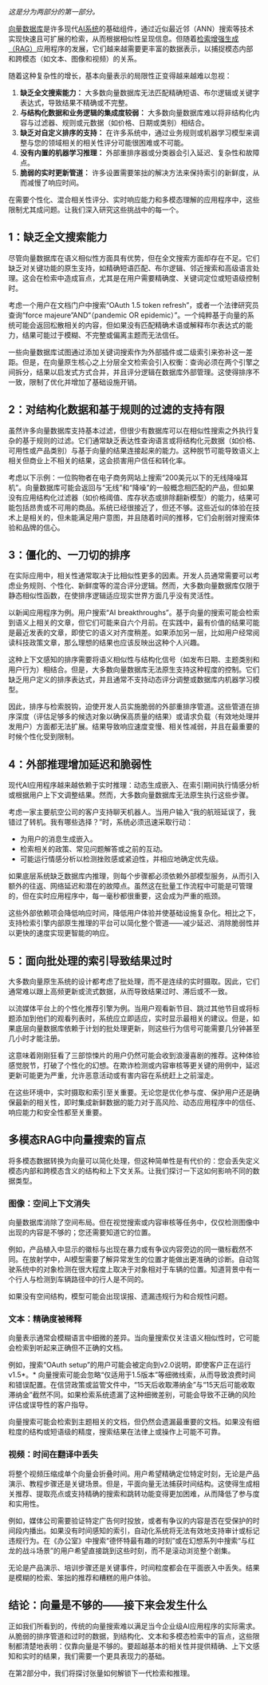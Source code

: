 *这是分为两部分的第一部分。*

[向量数据库](https://thenewstack.io/how-large-language-models-fuel-the-rise-of-vector-databases/)是许多现代[AI系统](https://thenewstack.io/ai/)的基础组件，通过近似最近邻（ANN）搜索等技术实现快速且可扩展的检索，从而根据相似性呈现信息。但随着[检索增强生成（RAG）](https://thenewstack.io/why-rag-is-essential-for-next-gen-ai-development/)应用程序的发展，它们越来越需要更丰富的数据表示，以捕捉模态内部和跨模态（如文本、图像和视频）的关系。

随着这种复杂性的增长，基本向量表示的局限性正变得越来越难以忽视：

1.  **缺乏全文搜索能力：** 大多数向量数据库无法匹配精确短语、布尔逻辑或关键字表达式，导致结果不精确或不完整。
2.  **与结构化数据和业务逻辑的集成度较弱：** 大多数向量数据库难以将非结构化内容与过滤器、规则或元数据（如价格、日期或类别）相结合。
3.  **缺乏对自定义排序的支持：** 在许多系统中，通过业务规则或机器学习模型来调整与您的领域相关的相关性评分可能很困难或不可能。
4.  **没有内置的机器学习推理：** 外部重排序器或分类器会引入延迟、复杂性和故障点。
5.  **脆弱的实时更新管道：** 许多设置需要笨拙的解决方法来保持索引的新鲜度，从而减慢了响应时间。

在需要个性化、混合相关性评分、实时响应能力和多模态理解的应用程序中，这些限制尤其成问题。让我们深入研究这些挑战中的每一个。

## 1：缺乏全文搜索能力

尽管向量数据库在语义相似性方面具有优势，但在全文搜索方面却存在不足。它们缺乏对关键功能的原生支持，如精确短语匹配、布尔逻辑、邻近搜索和高级语言处理。这会在检索中造成盲点，尤其是在用户需要精确度、关键词定位或短语级控制时。

考虑一个用户在文档门户中搜索“OAuth 1.5 token refresh”，或者一个法律研究员查询“force majeure”AND“（pandemic OR epidemic）”。一个纯粹基于向量的系统可能会返回松散相关的内容，但如果没有匹配精确术语或解释布尔表达式的能力，结果可能过于模糊、不完整或偏离主题而无法信任。

一些向量数据库试图通过添加关键词搜索作为外部插件或二级索引来弥补这一差距。但是，在向量原生核心之上分层全文检索会引入权衡：查询必须在两个引擎之间拆分，结果以启发式方式合并，并且评分逻辑在数据库外部管理。这使得排序不一致，限制了优化并增加了基础设施开销。

## 2：对结构化数据和基于规则的过滤的支持有限

虽然许多向量数据库支持基本过滤，但很少有数据库可以在相似性搜索之外执行复杂的基于规则的过滤。它们通常缺乏表达性查询语言或将结构化元数据（如价格、可用性或产品类别）与基于向量的结果连接起来的能力。这种脱节可能导致语义上相关但商业上不相关的结果，这会损害用户信任和转化率。

考虑以下示例：一位购物者在电子商务网站上搜索“200美元以下的无线降噪耳机”。向量数据库可能会返回与“无线”和“降噪”的一般概念相匹配的产品，但如果没有应用结构化过滤器（如价格阈值、库存状态或排除翻新模型）的能力，结果可能包括昂贵或不可用的商品。系统已经很接近了，但还不够。这些近似的体验在技术上是相关的，但未能满足用户意图，并且随着时间的推移，它们会削弱对搜索体验和品牌的信心。

## 3：僵化的、一刀切的排序

在实际应用中，相关性通常取决于比相似性更多的因素。开发人员通常需要可以考虑业务规则、个性化、新鲜度等的混合评分逻辑。然而，大多数向量数据库仅限于静态相似性函数，在使排序逻辑适应现实世界方面几乎没有灵活性。

以新闻应用程序为例。用户搜索“AI breakthroughs”。基于向量的搜索可能会检索到语义上相关的文章，但它们可能来自六个月前。在实践中，最有价值的结果可能是最近发表的文章，即使它的语义对齐度稍差。如果添加另一层，比如用户经常阅读科技政策文章，那么理想的结果也应该反映出这种个人兴趣。

这种上下文感知的排序需要将语义相似性与结构化信号（如发布日期、主题类别和用户行为）相结合。但是，大多数向量数据库无法原生支持这种程度的控制。它们缺乏用户定义的排序表达式，并且通常不支持动态评分调整或数据库内机器学习模型。

因此，排序与检索脱钩，迫使开发人员实施脆弱的外部重排序管道。这些管道在排序深度（评估足够多的候选对象以确保高质量的结果）或请求负载（有效地处理并发用户）方面都无法扩展。结果导致响应速度变慢、相关性减弱，并且在最重要的时候个性化受到限制。

## 4：外部推理增加延迟和脆弱性

现代AI应用程序越来越依赖于实时推理：动态生成嵌入、在索引期间执行情感分析或根据用户上下文调整结果。然而，大多数向量数据库无法原生执行这些步骤。

考虑一家主要航空公司的客户支持聊天机器人。当用户输入“我的航班延误了，我错过了转机。我有哪些选择？”时，系统必须迅速采取行动：

*   为用户的消息生成嵌入。
*   检索相关的政策、常见问题解答或之前的互动。
*   可能运行情感分析以检测挫败感或紧迫性，并相应地确定优先级。

如果底层系统缺乏数据库内推理，则每个步骤都必须依赖外部模型服务，从而引入额外的往返、网络延迟和潜在的故障点。虽然这在批量工作流程中可能是可管理的，但在实时应用程序中，每一毫秒都很重要，这会成为严重的瓶颈。

这些外部依赖项会降低响应时间，降低用户体验并使基础设施复杂化。相比之下，支持检索引擎内部原生推理的平台可以简化整个管道——减少延迟、消除脆弱性并以更快的速度实现更智能的响应。

## 5：面向批处理的索引导致结果过时

大多数向量原生系统的设计都考虑了批处理，而不是连续的实时摄取。因此，它们通常难以跟上高频更新或流式数据，从而导致结果过时、滞后或不一致。

以流媒体平台上的个性化推荐引擎为例。当用户观看新节目、跳过其他节目或将标题添加到他们的观看列表时，系统应立即适应，实时显示最相关的建议。但是，如果底层向量数据库依赖于计划的批处理更新，则这些行为信号可能需要几分钟甚至几小时才能注册。

这意味着刚刚狂看了三部惊悚片的用户仍然可能会收到浪漫喜剧的推荐。这种体验感觉脱节，打破了个性化的幻想。在欺诈检测或内容审核等更关键的用例中，延迟更新可能更为严重，允许恶意活动或有害内容在系统赶上之前溜走。

在这些环境中，实时摄取和索引至关重要。无论您是优化参与度、保护用户还是确保最新的相关性，即时集成新鲜数据的能力对于高风险、动态应用程序中的信任、响应能力和安全性都至关重要。

## 多模态RAG中向量搜索的盲点

将多模态数据转换为向量可以简化处理，但这种简单性是有代价的：您会丢失定义模态内部和跨模态含义的结构和上下文关系。让我们探讨一下这如何影响不同的数据类型。

### 图像：空间上下文消失

向量数据库消除了空间布局。但在视觉搜索或内容审核等任务中，仅仅检测图像中出现的内容是不够的；您还需要知道它的位置。

例如，产品植入中显示的徽标与出现在暴力或有争议内容旁边的同一徽标截然不同。在放射学中，AI模型需要了解异常发生的位置才能做出更准确的诊断。自动驾驶系统中的对象检测在很大程度上取决于对象相对于车辆的位置。知道背景中有一个行人与检测到车辆路径中的行人是不同的。

如果没有空间结构，模型可能会出现误报、遗漏违规行为和合规性问题。

### 文本：精确度被稀释

向量表示通常会模糊语言中细微的差异。当向量搜索仅关注语义相似性时，它可能会检索到听起来正确但不正确的文档。

例如，搜索“OAuth setup”的用户可能会被定向到v2.0说明，即使客户正在运行v1.5*。* 向量搜索可能会忽略“仅适用于1.5版本”等细微线索，从而导致浪费时间和错误配置。在信贷政策或监管文件中，“15天后收取滞纳金”与“15天后可能收取滞纳金”截然不同。如果检索系统遗漏了这种细微差别，可能会导致不正确的风险评估或误导性的客户指导。

向量搜索可能会检索到主题相关的文档，但仍然会遗漏最重要的文档。如果没有细粒度的结构或短语级的精度，搜索结果在法律上或操作上可能不可靠。

### 视频：时间在翻译中丢失

将整个视频压缩成单个向量会折叠时间。用户希望精确定位特定时刻，无论是产品演示、教程步骤还是关键场景。但是，平面向量无法捕获时间结构。这使得生成相关推荐、提取亮点或支持精确的搜索和跳转功能变得更加困难，从而降低了参与度和实用性。

例如，媒体公司需要验证特定广告何时投放，或者有争议的内容是否在受保护的时间段内播出。如果没有时间感知的索引，自动化系统将无法有效地支持审计或标记违规行为。在《办公室》中搜索“德怀特最有趣的时刻”或在幻想系列中搜索“与红龙的战斗场景”的用户希望直接跳到这些时刻，而不是滚动浏览整个剧集。

无论是产品演示、培训步骤还是关键事件，时间粒度都会在平面嵌入中丢失。结果是模糊的检索、笨拙的推荐和糟糕的用户体验。

## 结论：向量是不够的——接下来会发生什么

正如我们所看到的，传统的向量搜索难以满足当今企业级AI应用程序的实际需求。从脆弱的排序管道和过时的数据，到结构化、文本和多模态检索中的盲点，这些限制都清楚地表明：仅靠向量是不够的。要超越基本的相关性并提供精确、上下文感知和实时的结果，我们需要一个更具表现力的基础。

在第2部分中，我们将探讨张量如何解锁下一代检索和推理。